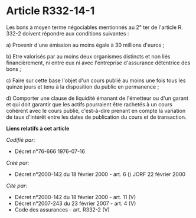 # Article R332-14-1

Les bons à moyen terme négociables mentionnés au 2° ter de l'article R. 332-2 doivent répondre aux conditions suivantes :

a) Provenir d'une émission au moins égale à 30 millions d'euros ;

b) Etre valorisés par au moins deux organismes distincts et non liés financièrement, ni entre eux ni avec l'entreprise
d'assurance détentrice des bons ;

c) Faire sur cette base l'objet d'un cours publié au moins une fois tous les quinze jours et tenu à la disposition du public
en permanence ;

d) Comporter une clause de liquidité émanant de l'émetteur ou d'un garant et qui doit garantir que les actifs pourraient être
rachetés à un cours cohérent avec le cours publié, c'est-à-dire prenant en compte la variation de taux d'intérêt entre les
dates de publication du cours et de transaction.

**Liens relatifs à cet article**

_Codifié par_:

  - Décret n°76-666 1976-07-16

_Créé par_:

  - Décret n°2000-142 du 18 février 2000 - art. 6 () JORF 22 février 2000

_Cité par_:

  - Décret n°2000-142 du 18 février 2000 - art. 11 (V)
  - Décret n°2007-243 du 23 février 2007 - art. 4 (V)
  - Code des assurances - art. R332-2 (V)
